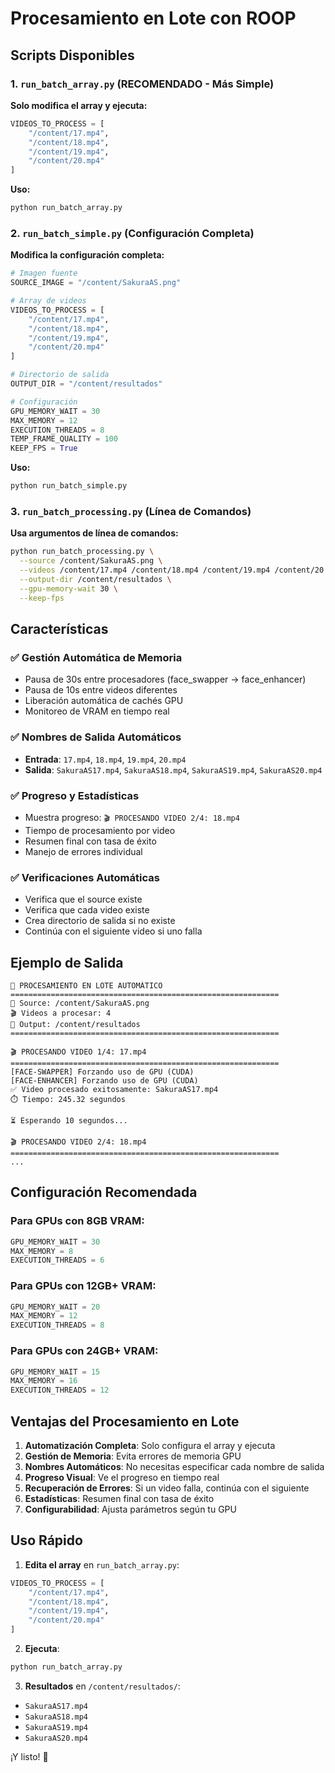 # Procesamiento en Lote con ROOP

## Scripts Disponibles

### 1. `run_batch_array.py` (RECOMENDADO - Más Simple)
**Solo modifica el array y ejecuta:**

```python
VIDEOS_TO_PROCESS = [
    "/content/17.mp4",
    "/content/18.mp4", 
    "/content/19.mp4",
    "/content/20.mp4"
]
```

**Uso:**
```bash
python run_batch_array.py
```

### 2. `run_batch_simple.py` (Configuración Completa)
**Modifica la configuración completa:**

```python
# Imagen fuente
SOURCE_IMAGE = "/content/SakuraAS.png"

# Array de videos
VIDEOS_TO_PROCESS = [
    "/content/17.mp4",
    "/content/18.mp4", 
    "/content/19.mp4",
    "/content/20.mp4"
]

# Directorio de salida
OUTPUT_DIR = "/content/resultados"

# Configuración
GPU_MEMORY_WAIT = 30
MAX_MEMORY = 12
EXECUTION_THREADS = 8
TEMP_FRAME_QUALITY = 100
KEEP_FPS = True
```

**Uso:**
```bash
python run_batch_simple.py
```

### 3. `run_batch_processing.py` (Línea de Comandos)
**Usa argumentos de línea de comandos:**

```bash
python run_batch_processing.py \
  --source /content/SakuraAS.png \
  --videos /content/17.mp4 /content/18.mp4 /content/19.mp4 /content/20.mp4 \
  --output-dir /content/resultados \
  --gpu-memory-wait 30 \
  --keep-fps
```

## Características

### ✅ **Gestión Automática de Memoria**
- Pausa de 30s entre procesadores (face_swapper → face_enhancer)
- Pausa de 10s entre videos diferentes
- Liberación automática de cachés GPU
- Monitoreo de VRAM en tiempo real

### ✅ **Nombres de Salida Automáticos**
- **Entrada**: `17.mp4`, `18.mp4`, `19.mp4`, `20.mp4`
- **Salida**: `SakuraAS17.mp4`, `SakuraAS18.mp4`, `SakuraAS19.mp4`, `SakuraAS20.mp4`

### ✅ **Progreso y Estadísticas**
- Muestra progreso: `🎬 PROCESANDO VIDEO 2/4: 18.mp4`
- Tiempo de procesamiento por video
- Resumen final con tasa de éxito
- Manejo de errores individual

### ✅ **Verificaciones Automáticas**
- Verifica que el source existe
- Verifica que cada video existe
- Crea directorio de salida si no existe
- Continúa con el siguiente video si uno falla

## Ejemplo de Salida

```
🚀 PROCESAMIENTO EN LOTE AUTOMÁTICO
============================================================
📸 Source: /content/SakuraAS.png
🎬 Videos a procesar: 4
📁 Output: /content/resultados
============================================================

🎬 PROCESANDO VIDEO 1/4: 17.mp4
============================================================
[FACE-SWAPPER] Forzando uso de GPU (CUDA)
[FACE-ENHANCER] Forzando uso de GPU (CUDA)
✅ Video procesado exitosamente: SakuraAS17.mp4
⏱️ Tiempo: 245.32 segundos

⏳ Esperando 10 segundos...

🎬 PROCESANDO VIDEO 2/4: 18.mp4
============================================================
...
```

## Configuración Recomendada

### Para GPUs con 8GB VRAM:
```python
GPU_MEMORY_WAIT = 30
MAX_MEMORY = 8
EXECUTION_THREADS = 6
```

### Para GPUs con 12GB+ VRAM:
```python
GPU_MEMORY_WAIT = 20
MAX_MEMORY = 12
EXECUTION_THREADS = 8
```

### Para GPUs con 24GB+ VRAM:
```python
GPU_MEMORY_WAIT = 15
MAX_MEMORY = 16
EXECUTION_THREADS = 12
```

## Ventajas del Procesamiento en Lote

1. **Automatización Completa**: Solo configura el array y ejecuta
2. **Gestión de Memoria**: Evita errores de memoria GPU
3. **Nombres Automáticos**: No necesitas especificar cada nombre de salida
4. **Progreso Visual**: Ve el progreso en tiempo real
5. **Recuperación de Errores**: Si un video falla, continúa con el siguiente
6. **Estadísticas**: Resumen final con tasa de éxito
7. **Configurabilidad**: Ajusta parámetros según tu GPU

## Uso Rápido

1. **Edita el array** en `run_batch_array.py`:
```python
VIDEOS_TO_PROCESS = [
    "/content/17.mp4",
    "/content/18.mp4", 
    "/content/19.mp4",
    "/content/20.mp4"
]
```

2. **Ejecuta**:
```bash
python run_batch_array.py
```

3. **Resultados** en `/content/resultados/`:
- `SakuraAS17.mp4`
- `SakuraAS18.mp4`
- `SakuraAS19.mp4`
- `SakuraAS20.mp4`

¡Y listo! 🎉 